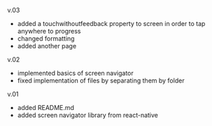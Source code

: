 v.03
- added a touchwithoutfeedback property to screen in order to tap anywhere to progress
- changed formatting
- added another page 

v.02
- implemented basics of screen navigator
- fixed implementation of files by separating them by folder

v.01
- added README.md
- added screen navigator library from react-native